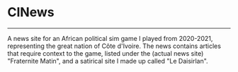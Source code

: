 # CINews
---
A news site for an African political sim game I played from 2020-2021, representing the great nation of Côte d'Ivoire. The news contains articles that require context to the game, listed under the (actual news site) "Fraternite Matin", and a satirical site I made up called "Le Daisirlan".
